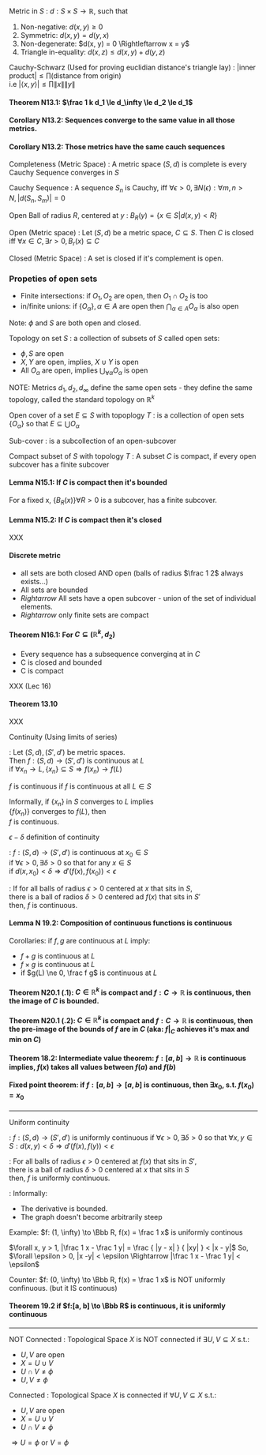 Metric in $S$
: $d: S\times S \to \mathbb R$, such that

  1. Non-negative: $d(x, y) \ge 0$
  2. Symmetric: $d(x, y) = d(y, x)$
  3. Non-degenerate: $d(x, y) = 0 \Rightleftarrow x = y$
  4. Triangle in-equality: $d(x, z) \le d(x, y) + d(y, z)$

Cauchy-Schwarz (Used for proving euclidian distance's triangle lay)
: $|\text{inner product}| \le \prod (\text{distance from origin})$  
  i.e $|\langle x, y \rangle| \le \prod \|x\|\|y\|$

#### Theorem N13.1: $\frac 1 k d_1 \le d_\infty \le d_2 \le d_1$
#### Corollary N13.2: Sequences converge to the same value in all those metrics.
#### Corollary N13.2: Those metrics have the same cauch sequences

Completeness  (Metric Space)
: A metric space $(S, d)$ is complete is every Cauchy Sequence converges in $S$

Cauchy Sequence
: A sequence $S_n$ is Cauchy, iff $\forall \epsilon > 0, \exists N(\epsilon): \forall m, n > N, |d(S_n, S_m)| = 0$

Open Ball of radius $R$, centered at $y$
: $B_R(y) = \{ x \in S | d(x, y) < R \}$

Open (Metric space)
: Let $(S, d)$ be a metric space, $C \subseteq S$. Then $C$ is closed iff $\forall x \in C, \exists r > 0, B_r(x) \subseteq C$

Closed (Metric Space)
: A set is closed if it's complement is open.

### Propeties of open sets
* Finite intersections: if $O_1, O_2$ are open, then $O_1\cap O_2$ is too
* in/finite unions: if $\{O_\alpha\}, \alpha \in A$ are open then
  $\bigcap_{\alpha\in A}O_\alpha$ is also open

Note: $\phi$ and $S$ are both open and closed.

Topology on set $S$
: a collection of subsets of $S$ called open sets:
  * $\phi, S$ are open
  * $X, Y$ are open, implies, $X\cup Y$ is open
  * All $O_\alpha$ are open, implies $\bigcup_{\forall\alpha}O_\alpha$ is open

NOTE: Metrics $d_1, d_2, d_\infty$ define the same open sets - they define the
same topology, called the standard topology on $\mathbb R^k$

Open cover of a set $E \subseteq S$ with topoplogy $T$
: is a collection of open sets $\{O_\alpha\}$ so that $E \subseteq \bigcup O_\alpha$

Sub-cover
: is a subcollection of an open-subcover

Compact subset of $S$ with topology $T$
: A subset $C$ is compact, if every open subcover has a finite subcover

#### Lemma N15.1: If $C$ is compact then it's bounded
For a fixed x, $\{B_R(x)\} \forall R > 0$ is a subcover, has a finite subcover.

#### Lemma N15.2: If $C$ is compact then it's closed
XXX

#### Discrete metric
* all sets are both closed AND open (balls of radius $\frac 1 2$ always
  exists...)
* All sets are bounded
* $Rightarrow$ All sets have a open subcover - union of the set of individual
  elements.
* $Rightarrow$ only finite sets are compact

#### Theorem N16.1: For $C\subseteq(\mathbb R^k, d_2)$
* Every sequence has a subsequence converginq at in $C$
* C is closed and bounded
* C is compact

XXX (Lec 16)

#### Theorem 13.10

XXX

Continuity (Using limits of series)

: Let $(S, d), (S', d')$ be metric spaces.  
  Then $f:(S, d) \to (S', d')$ is continuous at $L$  
  if $\forall x_n \to L, \{x_n\} \subseteq S \Rightarrow f(x_n) \to f(L)$

  $f$ is continuous if $f$ is continuous at all $L \in S$

  Informally, if $\{x_n\}$ in $S$ converges to $L$ implies  
                 $\{f(x_n)\}$ converges to $f(L)$, then  
              $f$ is continuous.

$\epsilon - \delta$ definition of continuity

: $f:(S,d) \to (S', d')$ is continuous at $x_0 \in S$  
  if $\forall \epsilon > 0, \exists \delta > 0$ so that for any $x\in S$  
  if $d(x, x_0)< \delta \Rightarrow d'(f(x), f(x_0)) < \epsilon$

: If for all balls of radius $\epsilon > 0$ centered at $x$ that sits in $S$,  
  there is a ball of radios $\delta > 0$ centered ad $f(x)$ that sits in $S'$  
  then, $f$ is continuous.

#### Lemma N 19.2: Composition of continuous functions is continuous

Corollaries: if $f, g$ are continuous at $L$ imply:

 * $f+g$ is continuous at $L$
 * $f\times g$ is continuous at $L$
 * if $g(L) \ne 0, \frac f g$ is continuous at $L$

#### Theorem  N20.1 (.1): $C \in \mathbb R^k$ is compact and $f:C\to \mathbb R$ is continuous, then the image of $C$ is bounded.
#### Theorem  N20.1 (.2): $C \in \mathbb R^k$ is compact and $f:C\to \mathbb R$ is continuous, then the pre-image of the bounds of $f$ are in $C$ (aka: $f|_C$ achieves it's max and min on $C$)

#### Theorem 18.2: Intermediate value theorem: $f:[a,b]\to \mathbb R$ is continuous implies, $f(x)$ takes all values between $f(a)$ and $f(b)$

#### Fixed point theorem: if $f:[a, b] \to [a, b]$ is continuous, then $\exists x_0,$ s.t. $f(x_0) = x_0$

---

Uniform continuity

: $f:(S, d) \to (S',d')$ is uniformly continuous
  if $\forall \epsilon > 0, \exists \delta > 0$
  so that $\forall x, y \in S:
  d(x, y) < \delta \Rightarrow d'(f(x), f(y)) < \epsilon$

: For all balls of radius $\epsilon > 0$ centered at $f(x)$ that sits in $S'$,  
  there is a ball of radius $\delta > 0$ centered at $x$ that sits in $S$  
  then, $f$ is uniformly continuous.

: Informally:
  * The derivative is bounded.
  * The graph doesn't become arbitrarily steep

Example: $f: (1, \infty) \to \Bbb R, f(x) = \frac 1 x$ is  uniformly continous

$\forall x, y > 1, |\frac 1 x  - \frac 1 y| = \frac { |y - x| } { |xy| } < |x - y|$
So, $\forall \epsilon > 0, |x -y| < \epsilon \Rightarrow |\frac 1 x - \frac 1 y| < \epsilon$

Counter: $f: (0, \infty) \to \Bbb R, f(x) = \frac 1 x$ is NOT uniformly confinuous. (but it IS continuous)

#### Theorem 19.2 if $f:[a, b] \to \Bbb R$ is  continuous, it is uniformly continuous

---

NOT Connected
: Topological Space $X$ is NOT connected if $\exists U, V \subseteq X$ s.t.:
  * $U, V$ are open
  * $X = U \cup V$
  * $U\cap V \ne \phi$
  * $U, V \ne \phi$

Connected
: Topological Space $X$ is connected if $\forall U, V \subseteq X$ s.t.:
  * $U, V$ are open
  * $X = U \cup V$
  * $U\cap V \ne \phi$
  
  $\Rightarrow U = \phi \text{ or } V = \phi$

